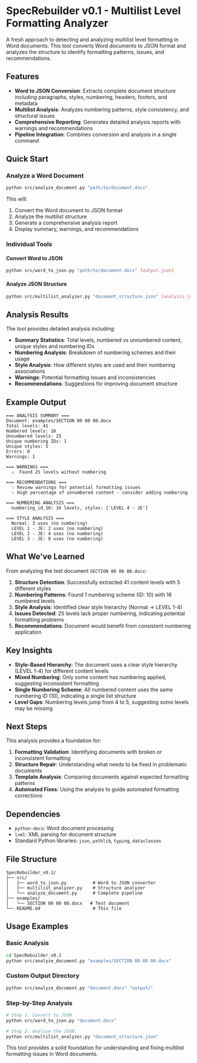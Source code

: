 # SpecRebuilder v0.1 - Multilist Level Formatting Analyzer

A fresh approach to detecting and analyzing multilist level formatting in Word documents. This tool converts Word documents to JSON format and analyzes the structure to identify formatting patterns, issues, and recommendations.

## Features

- **Word to JSON Conversion**: Extracts complete document structure including paragraphs, styles, numbering, headers, footers, and metadata
- **Multilist Analysis**: Analyzes numbering patterns, style consistency, and structural issues
- **Comprehensive Reporting**: Generates detailed analysis reports with warnings and recommendations
- **Pipeline Integration**: Combines conversion and analysis in a single command

## Quick Start

### Analyze a Word Document

```bash
python src/analyze_document.py "path/to/document.docx"
```

This will:
1. Convert the Word document to JSON format
2. Analyze the multilist structure
3. Generate a comprehensive analysis report
4. Display summary, warnings, and recommendations

### Individual Tools

#### Convert Word to JSON
```bash
python src/word_to_json.py "path/to/document.docx" [output.json]
```

#### Analyze JSON Structure
```bash
python src/multilist_analyzer.py "document_structure.json" [analysis.json]
```

## Analysis Results

The tool provides detailed analysis including:

- **Summary Statistics**: Total levels, numbered vs unnumbered content, unique styles and numbering IDs
- **Numbering Analysis**: Breakdown of numbering schemes and their usage
- **Style Analysis**: How different styles are used and their numbering associations
- **Warnings**: Potential formatting issues and inconsistencies
- **Recommendations**: Suggestions for improving document structure

## Example Output

```
=== ANALYSIS SUMMARY ===
Document: examples/SECTION 00 00 00.docx
Total levels: 41
Numbered levels: 16
Unnumbered levels: 25
Unique numbering IDs: 1
Unique styles: 5
Errors: 0
Warnings: 1

=== WARNINGS ===
  ⚠️  Found 25 levels without numbering

=== RECOMMENDATIONS ===
  💡 Review warnings for potential formatting issues
  💡 High percentage of unnumbered content - consider adding numbering

=== NUMBERING ANALYSIS ===
  numbering_id_10: 16 levels, styles: ['LEVEL 4 - JE']

=== STYLE ANALYSIS ===
  Normal: 3 uses (no numbering)
  LEVEL 1 - JE: 2 uses (no numbering)
  LEVEL 2 - JE: 4 uses (no numbering)
  LEVEL 3 - JE: 8 uses (no numbering)
```

## What We've Learned

From analyzing the test document `SECTION 00 00 00.docx`:

1. **Structure Detection**: Successfully extracted 41 content levels with 5 different styles
2. **Numbering Patterns**: Found 1 numbering scheme (ID: 10) with 16 numbered levels
3. **Style Analysis**: Identified clear style hierarchy (Normal → LEVEL 1-4)
4. **Issues Detected**: 25 levels lack proper numbering, indicating potential formatting problems
5. **Recommendations**: Document would benefit from consistent numbering application

## Key Insights

- **Style-Based Hierarchy**: The document uses a clear style hierarchy (LEVEL 1-4) for different content levels
- **Mixed Numbering**: Only some content has numbering applied, suggesting inconsistent formatting
- **Single Numbering Scheme**: All numbered content uses the same numbering ID (10), indicating a single list structure
- **Level Gaps**: Numbering levels jump from 4 to 5, suggesting some levels may be missing

## Next Steps

This analysis provides a foundation for:
1. **Formatting Validation**: Identifying documents with broken or inconsistent formatting
2. **Structure Repair**: Understanding what needs to be fixed in problematic documents
3. **Template Analysis**: Comparing documents against expected formatting patterns
4. **Automated Fixes**: Using the analysis to guide automated formatting corrections

## Dependencies

- `python-docx`: Word document processing
- `lxml`: XML parsing for document structure
- Standard Python libraries: `json`, `pathlib`, `typing`, `dataclasses`

## File Structure

```
SpecRebuilder_v0.1/
├── src/
│   ├── word_to_json.py          # Word to JSON converter
│   ├── multilist_analyzer.py    # Structure analyzer
│   └── analyze_document.py      # Complete pipeline
├── examples/
│   └── SECTION 00 00 00.docx   # Test document
└── README.md                    # This file
```

## Usage Examples

### Basic Analysis
```bash
cd SpecRebuilder_v0.1
python src/analyze_document.py "examples/SECTION 00 00 00.docx"
```

### Custom Output Directory
```bash
python src/analyze_document.py "document.docx" "output/"
```

### Step-by-Step Analysis
```bash
# Step 1: Convert to JSON
python src/word_to_json.py "document.docx"

# Step 2: Analyze the JSON
python src/multilist_analyzer.py "document_structure.json"
```

This tool provides a solid foundation for understanding and fixing multilist formatting issues in Word documents. 